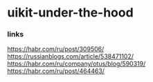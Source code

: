 # uikit-under-the-hood

### links
https://habr.com/ru/post/309506/ \
https://russianblogs.com/article/538471102/ \
https://habr.com/ru/company/otus/blog/590319/ \
https://habr.com/ru/post/464463/
